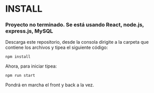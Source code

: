 # INSTALL
### Proyecto no terminado. Se está usando React, node.js, express.js, MySQL

Descarga este repositorio, desde la consola dirigite a la carpeta que contiene los archivos y tipea el siguiente código:

`npm install`

Ahora, para iniciar tipea:

`npm run start`

Pondrá en marcha el front y back a la vez.